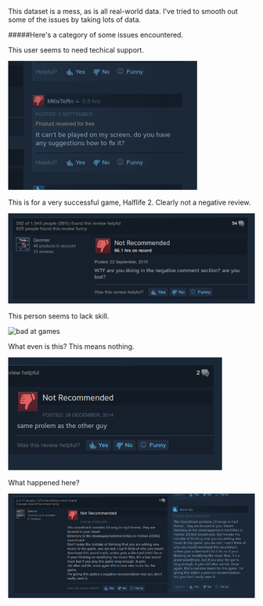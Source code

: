 This dataset is a mess, as is all real-world data. I've tried to smooth out some of the issues by taking lots of data.

#####Here's a category of some issues encountered.

This user seems to need techical support.

![you need help](wrong_intention.png)

This is for a very successful game, Halflife 2. Clearly not a negative review.

![lol](funny_comment.jpg)

This person seems to lack skill.

![bad at games](bat_at_gaming.png)

What even is this? This means nothing.

![means nothing](meaningless.png)

What happened here?

![same review](same_review_neg_pos.png)